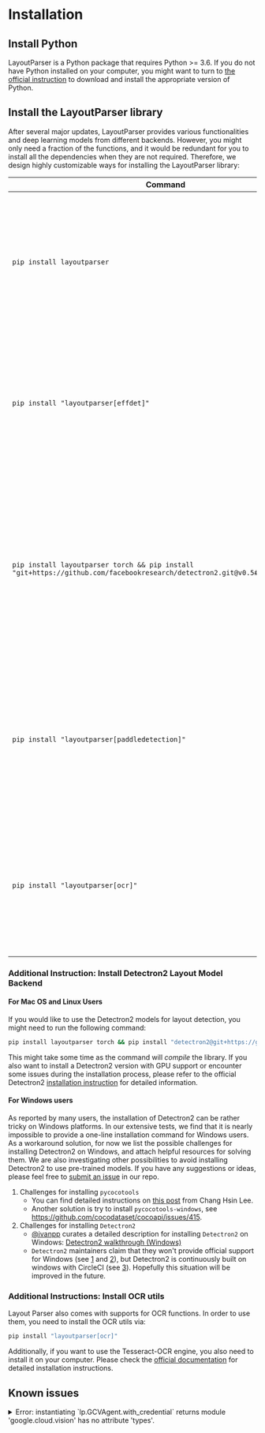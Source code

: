 # Installation

## Install Python

LayoutParser is a Python package that requires Python >= 3.6. If you do not have Python installed on your computer, you might want to turn to [the official instruction](https://www.python.org/downloads/) to download and install the appropriate version of Python.



## Install the LayoutParser library

After several major updates, LayoutParser provides various functionalities and deep learning models from different backends. However, you might only need a fraction of the functions, and it would be redundant for you to install all the dependencies when they are not required. Therefore, we design highly customizable ways for installing the LayoutParser library: 


| Command | Description |
| --- | --- |
| `pip install layoutparser`                   | **Install the base LayoutParser Library**<br>It will support all key functions in LayoutParser, including:<br />1. Layout Data Structure and operations<br />2. Layout Visualization <br />3. Load/export the layout data |
| `pip install "layoutparser[effdet]"`           | **Install LayoutParser with Layout Detection Model Support**<br />It will install the LayoutParser base library as well as<br />supporting dependencies for the ***EfficientDet***-based layout detection models. |
| `pip install layoutparser torch && pip install "git+https://github.com/facebookresearch/detectron2.git@v0.5#egg=detectron2"` | **Install LayoutParser with Layout Detection Model Support**<br />It will install the LayoutParser base library as well as<br />supporting dependencies for the ***Detectron2***-based layout detection models. See details in [Additional Instruction: Install Detectron2 Layout Model Backend](#additional-instruction-install-detectron2-layout-model-backend). |
| `pip install "layoutparser[paddledetection]"`  | **Install LayoutParser with Layout Detection Model Support**<br />It will install the LayoutParser base library as well as<br />supporting dependencies for the ***PaddleDetection***-based layout detection models.  |
| `pip install "layoutparser[ocr]"`              | **Install LayoutParser with OCR Support**<br />It will install the LayoutParser base library as well as<br />supporting dependencies for performing OCRs. See details in [Additional Instruction: Install OCR utils](#additional-instruction-install-ocr-utils).  |

### Additional Instruction: Install Detectron2 Layout Model Backend

#### For Mac OS and Linux Users 

If you would like to use the Detectron2 models for layout detection, you might need to run the following command: 

```bash
pip install layoutparser torch && pip install "detectron2@git+https://github.com/facebookresearch/detectron2.git@v0.5#egg=detectron2"
```

This might take some time as the command will *compile* the library. If you also want to install a Detectron2 version 
with GPU support or encounter some issues during the installation process, please refer to the official Detectron2 
[installation instruction](https://github.com/facebookresearch/detectron2/blob/master/INSTALL.md) for detailed
information. 

#### For Windows users

As reported by many users, the installation of Detectron2 can be rather tricky on Windows platforms. In our extensive tests, we find that it is nearly impossible to provide a one-line installation command for Windows users. As a workaround solution, for now we list the possible challenges for installing Detectron2 on Windows, and attach helpful resources for solving them. We are also investigating other possibilities to avoid installing Detectron2 to use pre-trained models. If you have any suggestions or ideas, please feel free to [submit an issue](https://github.com/Layout-Parser/layout-parser/issues) in our repo. 

1. Challenges for installing `pycocotools` 
    - You can find detailed instructions on [this post](https://changhsinlee.com/pycocotools/) from Chang Hsin Lee. 
    - Another solution is try to install `pycocotools-windows`, see https://github.com/cocodataset/cocoapi/issues/415. 
2. Challenges for installing `Detectron2` 
    - [@ivanpp](https://github.com/ivanpp) curates a detailed description for installing `Detectron2` on Windows: [Detectron2 walkthrough (Windows)](https://ivanpp.cc/detectron2-walkthrough-windows/#step3installdetectron2)
    - `Detectron2` maintainers claim that they won't provide official support for Windows (see [1](https://github.com/facebookresearch/detectron2/issues/9#issuecomment-540974288) and [2](https://detectron2.readthedocs.io/en/latest/tutorials/install.html)), but Detectron2 is continuously built on windows with CircleCI (see [3](https://github.com/facebookresearch/detectron2/blob/master/INSTALL.md#common-installation-issues)). Hopefully this situation will be improved in the future.


### Additional Instructions: Install OCR utils

Layout Parser also comes with supports for OCR functions. In order to use them, you need to install the OCR utils via: 

```bash
pip install "layoutparser[ocr]"
```

Additionally, if you want to use the Tesseract-OCR engine, you also need to install it on your computer. Please check the 
[official documentation](https://tesseract-ocr.github.io/tessdoc/Installation.html) for detailed installation instructions. 

## Known issues

<details><summary>Error: instantiating `lp.GCVAgent.with_credential` returns module 'google.cloud.vision' has no attribute 'types'. </summary>
<p>

In this case, you have a newer version of the google-cloud-vision. Please consider downgrading the API using: 
```bash
pip install -U layoutparser[ocr]
```
</p>
</details>